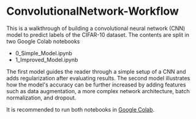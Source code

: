 # ConvolutionalNetwork-Workflow

This is a walkthrough of building a convolutional neural network (CNN) model to predict labels of the CIFAR-10 dataset. 
The contents are split in two Google Colab notebooks

- 0_Simple_Model.ipynb
- 1_Improved_Model.ipynb

The first model guides the reader through a simple setup of a CNN and adds regularization after evaluating results.
The second model illustrates how the model's accuracy can be further increased by adding features such as data augmentation, a more complex network architecture, batch normalization, and dropout.

It is recommended to run both notebooks in [Google Colab](https://colab.research.google.com/notebooks/welcome.ipynb#scrollTo=P-H6Lw1vyNNd).
